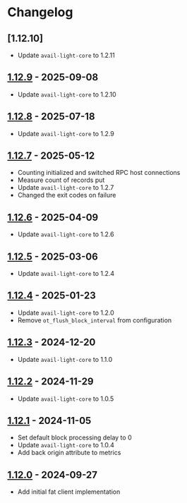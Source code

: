 # Changelog

## [1.12.10]

- Update `avail-light-core` to 1.2.11

## [1.12.9](https://github.com/availproject/avail-light/releases/tag/avail-light-fat-v1.12.9) - 2025-09-08

- Update `avail-light-core` to 1.2.10

## [1.12.8](https://github.com/availproject/avail-light/releases/tag/avail-light-fat-v1.12.8) - 2025-07-18

- Update `avail-light-core` to 1.2.9

## [1.12.7](https://github.com/availproject/avail-light/releases/tag/avail-light-fat-v1.12.7) - 2025-05-12

- Counting initialized and switched RPC host connections
- Measure count of records put
- Update `avail-light-core` to 1.2.7
- Changed the exit codes on failure

## [1.12.6](https://github.com/availproject/avail-light/releases/tag/avail-light-fat-v1.12.6) - 2025-04-09

- Update `avail-light-core` to 1.2.6

## [1.12.5](https://github.com/availproject/avail-light/releases/tag/avail-light-fat-v1.12.5) - 2025-03-06

- Update `avail-light-core` to 1.2.4

## [1.12.4](https://github.com/availproject/avail-light/releases/tag/avail-light-fat-v1.12.4) - 2025-01-23

- Update `avail-light-core` to 1.2.0
- Remove `ot_flush_block_interval` from configuration

## [1.12.3](https://github.com/availproject/avail-light/releases/tag/avail-light-fat-v1.12.3) - 2024-12-20

- Update `avail-light-core` to 1.1.0

## [1.12.2](https://github.com/availproject/avail-light/releases/tag/avail-light-fat-v1.12.2) - 2024-11-29

- Update `avail-light-core` to 1.0.5

## [1.12.1](https://github.com/availproject/avail-light/releases/tag/avail-light-fat-v1.12.1) - 2024-11-05

- Set default block processing delay to 0
- Update `avail-light-core` to 1.0.4
- Add back origin attribute to metrics

## [1.12.0](https://github.com/availproject/avail-light/releases/tag/avail-light-fat-v1.12.0) - 2024-09-27

- Add initial fat client implementation
